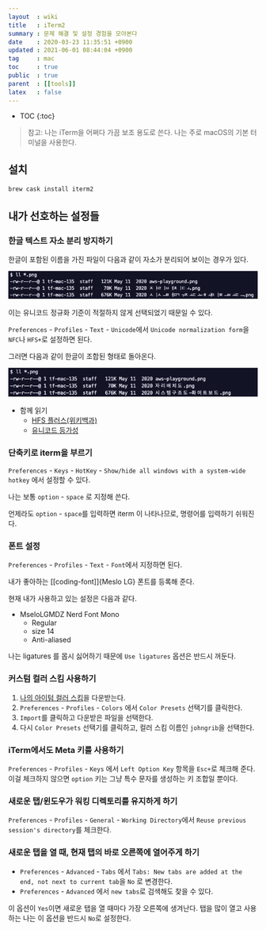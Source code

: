 ```yaml
---
layout  : wiki
title   : iTerm2
summary : 문제 해결 및 설정 경험을 모아본다
date    : 2020-03-23 11:35:51 +0900
updated : 2021-06-01 08:44:04 +0900
tag     : mac
toc     : true
public  : true
parent  : [[tools]]
latex   : false
---
```

* TOC
{:toc}

> 참고: 나는 iTerm을 어쩌다 가끔 보조 용도로 쓴다. 나는 주로 macOS의 기본 터미널을 사용한다.

## 설치
```sh
brew cask install iterm2
```

## 내가 선호하는 설정들

### 한글 텍스트 자소 분리 방지하기

한글이 포함된 이름을 가진 파일이 다음과 같이 자소가 분리되어 보이는 경우가 있다.

![image]( /post-img/iterm/120248953-26747400-c2b4-11eb-9968-7d361204278c.png )

이는 유니코드 정규화 기준이 적절하지 않게 선택되었기 때문일 수 있다.

`Preferences` - `Profiles` - `Text` - `Unicode`에서 `Unicode normalization form`을 `NFC`나 `HFS+`로 설정하면 된다.

그러면 다음과 같이 한글이 조합된 형태로 돌아온다.

![image]( /post-img/iterm/120249035-76ebd180-c2b4-11eb-9c09-8e2976f466e4.png )

- 함께 읽기
    - [HFS 플러스(위키백과)]( https://ko.wikipedia.org/wiki/HFS_플러스 ) 
    - [유니코드 등가성]( https://ko.wikipedia.org/wiki/유니코드_등가성 )

### 단축키로 iterm을 부르기

`Preferences` - `Keys` - `HotKey` - `Show/hide all windows with a system-wide hotkey` 에서 설정할 수 있다.

나는 보통 `option` - `space` 로 지정해 쓴다.

언제라도 `option` - `space`를 입력하면 iterm 이 나타나므로, 명령어를 입력하기 쉬워진다.


### 폰트 설정

`Preferences` - `Profiles` - `Text` - `Font`에서 지정하면 된다.

내가 좋아하는 [[coding-font]]{Meslo LG} 폰트를 등록해 준다.

현재 내가 사용하고 있는 설정은 다음과 같다.

- MseloLGMDZ Nerd Font Mono
    - Regular
    - size 14
    - Anti-aliased

나는 ligatures 를 몹시 싫어하기 때문에 `Use ligatures` 옵션은 반드시 꺼둔다.

### 커스텀 컬러 스킴 사용하기

1. [나의 아이텀 컬러 스킴]( https://raw.githubusercontent.com/johngrib/dotfiles/master/johngrib.itermcolors )을 다운받는다.
2.  `Preferences` - `Profiles` - `Colors` 에서 `Color Presets` 선택기를 클릭한다.
3. `Import`를 클릭하고 다운받은 파일을 선택한다.
4. 다시 `Color Presets` 선택기를 클릭하고, 컬러 스킴 이름인 `johngrib`을 선택한다.

### iTerm에서도 Meta 키를 사용하기

`Preferences` - `Profiles` - `Keys` 에서 `Left Option Key` 항목을 `Esc+`로 체크해 준다. 이걸 체크하지 않으면 `option` 키는 그냥 특수 문자를 생성하는 키 조합일 뿐이다.


### 새로운 탭/윈도우가 워킹 디렉토리를 유지하게 하기

`Preferences` - `Profiles` - `General` - `Working Directory`에서 `Reuse previous session's directory`를 체크한다.


### 새로운 탭을 열 때, 현재 탭의 바로 오른쪽에 열어주게 하기

- `Preferences` - `Advanced` - `Tabs` 에서 `Tabs: New tabs are added at the end, not next to current tab`을 `No` 로 변경한다.
- `Preferences` - `Advanced` 에서 `new tabs`로 검색해도 찾을 수 있다.

이 옵션이 `Yes`이면 새로운 탭을 열 때마다 가장 오른쪽에 생겨난다. 탭을 많이 열고 사용하는 나는 이 옵션을 반드시 `No`로 설정한다.


